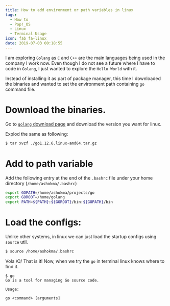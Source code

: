 ```yaml
---
title: How to add environment or path variables in linux
tags:
  - How to
  - Pop!_OS
  - Linux
  - Terminal Usage
icon: fab fa-linux
date: 2019-07-03 00:18:55
---
```



I am exploring `Golang` as `C` and `C++` are the main languages being used in the company I work now. Even though I do not see a future where I have to code in `Golang`, I just wanted to explore the `Hello World` with it.

Instead of installing it as part of package manager, this time I downloaded the binaries and wanted to set the environment path containing `go` command file.

# Download the binaries.

Go to [`golang` download page](//golang.org/dl/) and download the version you want for linux.

Explod the same as following:

```bash
$ tar xvzf ./go1.12.6.linux-amd64.tar.gz
```

# Add to path variable

Add the following entry at the end of the `.bashrc` file under your home directory (`/home/ashokma/.bashrc`)

```bash
export GOPATH=/home/ashokma/projects/go
export GOROOT=/home/golang
export PATH=${PATH}:${GOROOT}/bin:${GOPATH}/bin
```

# Load the configs:

Unlike other systems, in linux we can just load the startup configs using `source` util.

```bash
$ source /home/ashokma/.bashrc
```

Vola \O/ That is it! Now, when we try the `go` in terminal linux knows where to find it.

```shell
$ go
Go is a tool for managing Go source code.

Usage:

go <command> [arguments]
```
